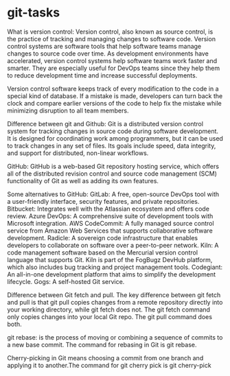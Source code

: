 # git-tasks
What is version control: Version control, also known as source control, is the practice of tracking and managing changes to software code. Version control systems are software tools that help software teams manage changes to source code over time. As development environments have accelerated, version control systems help software teams work faster and smarter. They are especially useful for DevOps teams since they help them to reduce development time and increase successful deployments.

Version control software keeps track of every modification to the code in a special kind of database. If a mistake is made, developers can turn back the clock and compare earlier versions of the code to help fix the mistake while minimizing disruption to all team members.

Difference between git and Github: Git is a distributed version control system for tracking changes in source code during software development. It is designed for coordinating work among programmers, but it can be used to track changes in any set of files. Its goals include speed, data integrity, and support for distributed, non-linear workflows. 

GitHub: GitHub is a web-based Git repository hosting service, which offers all of the distributed revision control and source code management (SCM) functionality of Git as well as adding its own features. 

Some alternatives to GitHub:
GitLab: A free, open-source DevOps tool with a user-friendly interface, security features, and private repositories. 
Bitbucket: Integrates well with the Atlassian ecosystem and offers code review. 
Azure DevOps: A comprehensive suite of development tools with Microsoft integration. 
AWS CodeCommit: A fully managed source control service from Amazon Web Services that supports collaborative software development. 
Radicle: A sovereign code infrastructure that enables developers to collaborate on software over a peer-to-peer network. 
Kiln: A code management software based on the Mercurial version control language that supports Git. Kiln is part of the FogBugz DevHub platform, which also includes bug tracking and project management tools. 
Codegiant: An all-in-one development platform that aims to simplify the development lifecycle. 
Gogs: A self-hosted Git service. 

Difference between Git fetch and pull. The key difference between git fetch and pull is that git pull copies changes from a remote repository directly into your working directory, while git fetch does not. The git fetch command only copies changes into your local Git repo. The git pull command does both.

git rebase: is the process of moving or combining a sequence of commits to a new base commit. The command for rebasing in Git is git rebase.

Cherry-picking in Git means choosing a commit from one branch and applying it to another.The command for git cherry pick is git cherry-pick
